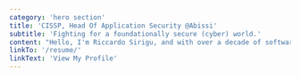 ```yaml
---
category: 'hero section'
title: 'CISSP, Head Of Application Security @Abissi'
subtitle: 'Fighting for a foundationally secure (cyber) world.'
content: "Hello, I'm Riccardo Sirigu, and with over a decade of software engineering experience, I specialize in helping companies embrace the security by design approach. Additionally, I offer professional training on essential application security principles."
linkTo: '/resume/'
linkText: 'View My Profile'
---
```

